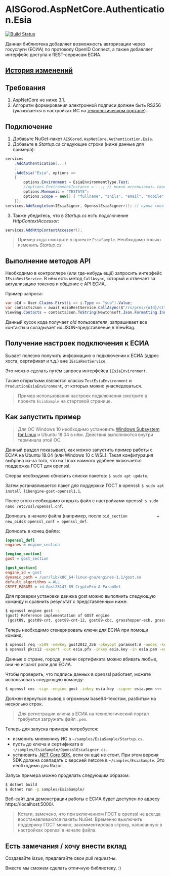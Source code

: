 # AISGorod.AspNetCore.Authentication.Esia

[![Build Status](https://github.com/AISGorod/AISGorod.AspNetCore.Authentication.Esia/actions/workflows/main.yml/badge.svg?branch=main)](https://github.com/AISGorod/AISGorod.AspNetCore.Authentication.Esia/actions/workflows/main.yml)

Данная библиотека добавляет возможность авторизации через госуслуги (ЕСИА) по протоколу OpenID Connect, а также добавляет интерфейс доступа к REST-сервисам ЕСИА.

## [История изменений](CHANGELOG.md)

## Требования

1. AspNetCore не ниже 3.1.
2. Алгоритм формирования электронной подписи должен быть RS256 (указывается в настройках ИС на [технологическом портале](https://esia.gosuslugi.ru/console/tech/)).

## Подключение

1. Добавьте NuGet-пакет `AISGorod.AspNetCore.Authentication.Esia`.
2. Добавьте в _Startup.cs_ следующие строки (ниже данные для примера):
```csharp
services
    .AddAuthentication(...)
    ...
    .AddEsia("Esia", options =>
    {
        options.Environment = EsiaEnvironmentType.Test;
        //options.EnvironmentInstance = ...; // можно использовать свою реализацию.
        options.Mnemonic = "TESTSYS";
        options.Scope = new[] { "fullname", "snils", "email", "mobile" };
    });
services.AddSingleton<IEsiaSigner, OpensslEsiaSigner>(); // нужна своя реализация подписи запросов от ИС в ЕСИА
```
3. Также убедитесь, что в _Startup.cs_ есть подключение _HttpContextAccessor_:
```csharp
services.AddHttpContextAccessor();
```

> Пример кода смотрите в проекте `EsiaSample`.
> Необходимо только изменить _Startup.cs_.

## Выполнение методов API

Необходимо в контроллере (или где-нибудь ещё) запросить интерфейс `IEsiaRestService`.
В нём есть метод `CallAsync`, который и отвечает за актуализацию токенов и общение с API ЕСИА.

Пример запроса:
```csharp
var oId = User.Claims.First(i => i.Type == "sub").Value;
var contactsJson = await esiaRestService.CallAsync($"/rs/prns/{oId}/ctts?embed=(elements)", HttpMethod.Get);
ViewBag.Contacts = contactsJson.ToString(Newtonsoft.Json.Formatting.Indented);
```
Данный кусок кода получает _oId_ пользователя, запрашивает все контакты и складывает их JSON-представление в ViewBag.

## Получение настроек подключения к ЕСИА

Бывает полезно получить информацию о подключении к ЕСИА (адрес хоста, сертификат и т.д.) вне `IEsiaRestService`.

Это можно сделать путём запроса интерфейса `IEsiaEnvironment`.

Также открытыми являются классы `TestEsiaEnvironment` и `ProductionEsiaEnvironment`, от которых можно унаследоваться.

> Пример использования настроек подключения смотрите в проекте `EsiaSample` на стартовой странице.

## Как запустить пример

> Для ОС Windows 10 необходимо установить [Windows Subsystem for Linux](https://docs.microsoft.com/ru-ru/windows/wsl/install-win10) и Ubuntu 18.04 в нём.
> Действия выполняются внутри терминала этой ОС.

Данный раздел показывает, как можно запустить пример работы с ЕСИА на Ubuntu 18.04 (или Windows 10 c WSL).
Такая конфигурация выбрана из-за того, что на Linux намного удобнее включается поддержка ГОСТ для openssl.

Сперва необходимо обновить списки пакетов: `$ sudo apt update`.

Затем устанавливается пакет для поддержки ГОСТ в openssl: `$ sudo apt install libengine-gost-openssl1.1`.

После этого необходимо открыть файл с настройками openssl: `$ sudo nano /etc/ssl/openssl.cnf`.

Дописать в начало файла (например, после `oid_section             = new_oids`): `openssl_conf = openssl_def`.

Дописать в конец файла:

```ini
[openssl_def]
engines = engine_section

[engine_section]
gost = gost_section

[gost_section]
engine_id = gost
dynamic_path = /usr/lib/x86_64-linux-gnu/engines-1.1/gost.so
default_algorithms = ALL
CRYPT_PARAMS = id-Gost28147-89-CryptoPro-A-ParamSet
```

Для проверки установки движка gost можно выполнить следующую команду и сравнить результат с представленным ниже:

```bash
$ openssl engine gost -c
(gost) Reference implementation of GOST engine
 [gost89, gost89-cnt, gost89-cnt-12, gost89-cbc, grasshopper-ecb, grasshopper-cbc, grasshopper-cfb, grasshopper-ofb, grasshopper-ctr, md_gost94, gost-mac, md_gost12_256, md_gost12_512, gost-mac-12, gost2001, gost-mac, gost2012_256, gost2012_512, gost-mac-12]
```

Теперь необходимо сгенерировать ключи для ЕСИА при помощи команд:

```bash
$ openssl req -x509 -newkey gost2012_256 -pkeyopt paramset:A -nodes -keyout esia.key -out esia.pem -days 3650 -engine gost
$ openssl pkcs12 -export -out esia.pfx -inkey esia.key -in esia.pem -engine gost
```

Данные о стране, городе, имени сертификата можно вбивать любые, они не играют роли для ЕСИА. 

Чтобы проверить, что подпись данных в openssl работает, можете использовать следующую команду:

```bash
$ openssl cms -sign -engine gost -inkey esia.key -signer esia.pem <<< '123'
```

Должен вернуться вывод с огромным base64-текстом, разбитым на несколько строк.

> Для регистрации ключа в ЕСИА на технологический портал требуется загружать файл `.pem`.

Теперь для запуска примера потребуется:

- изменить мнемонику ИС в `~/samples/EsiaSample/Startup.cs`.
- пусть до ключа и сертификата в `~/samples/EsiaSample/OpensslEsiaSigner.cs`.
- установить [.NET Core SDK](https://docs.microsoft.com/ru-ru/dotnet/core/install/linux-package-manager-ubuntu-1804), если он ещё не стоит.
  При этом версия SDK должна совпадать с версией netcore в `~/samples/EsiaSample`.
  Это необходимо для Razor.

Запуск примера можно проделать следующим образом:

```bash
$ dotnet build
$ dotnet run -p samples/EsiaSample/
```

Веб-сайт для демонстрации работы с ЕСИА будет доступен по адресу https://localhost:5000/.

> Кстати, замечено, что при включенном ГОСТ в openssl не всегда восстанавливаются пакеты NuGet.
> Временно выключить поддержку ГОСТ можно, закомментировав строку, написанную в настройках openssl в начале файла.

## Есть замечания / хочу внести вклад

Создавайте _issue_, предлагайте свои _pull request_-ы.

Вместе мы сможем сделать отличную библиотеку. :)
